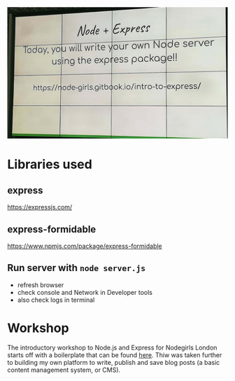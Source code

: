 <img src="/public/img/node-express.jpg">

# Libraries used

## express

https://expressjs.com/

## express-formidable

https://www.npmjs.com/package/express-formidable


## Run server with `node server.js`

- refresh browser
- check console and Network in Developer tools
- also check logs in terminal


# Workshop

The introductory workshop to Node.js and Express for Nodegirls London starts off with a boilerplate that can be found <a href="https://node-girls.gitbook.io/intro-to-express">here</a>. Thiw was taken further to building my own platform to write, publish and save blog posts (a basic content management system, or CMS).
